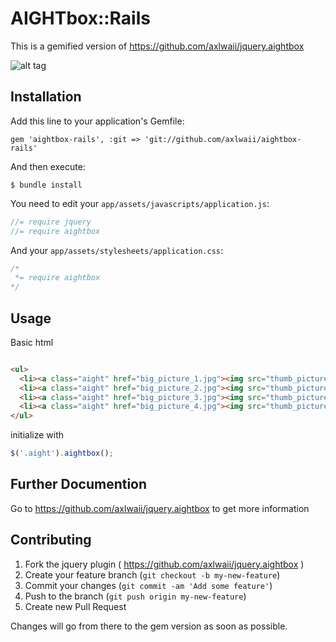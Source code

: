 # AIGHTbox::Rails

This is a gemified version of https://github.com/axlwaii/jquery.aightbox

![alt tag](http://oi62.tinypic.com/2qtx16q.jpg)

## Installation

Add this line to your application's Gemfile:

    gem 'aightbox-rails', :git => 'git://github.com/axlwaii/aightbox-rails'

And then execute:

    $ bundle install

You need to edit your `app/assets/javascripts/application.js`:

```javascript
//= require jquery
//= require aightbox
```

And your `app/assets/stylesheets/application.css`:

```css
/*
 *= require aightbox
*/
```

## Usage

Basic html
```html

<ul>
  <li><a class="aight" href="big_picture_1.jpg"><img src="thumb_picture_1.jpg"/></a></li>
  <li><a class="aight" href="big_picture_2.jpg"><img src="thumb_picture_1.jpg"/></a></li>
  <li><a class="aight" href="big_picture_3.jpg"><img src="thumb_picture_1.jpg"/></a></li>
  <li><a class="aight" href="big_picture_4.jpg"><img src="thumb_picture_1.jpg"/></a></li>
</ul>

```

initialize with
```javascript
$('.aight').aightbox();
```

## Further Documention
Go to https://github.com/axlwaii/jquery.aightbox to get more information 

## Contributing

1. Fork the jquery plugin ( https://github.com/axlwaii/jquery.aightbox )
2. Create your feature branch (`git checkout -b my-new-feature`)
3. Commit your changes (`git commit -am 'Add some feature'`)
4. Push to the branch (`git push origin my-new-feature`)
5. Create new Pull Request

Changes will go from there to the gem version as soon as possible.
